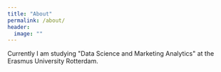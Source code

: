 ```yaml
---
title: "About"
permalink: /about/
header:
  image: ""
---
```


Currently I am studying "Data Science and Marketing Analytics" at the Erasmus University Rotterdam.
